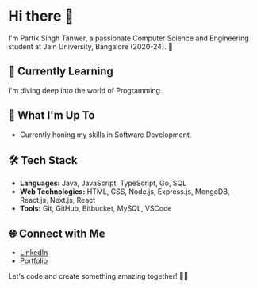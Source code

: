 # Hi there 👋

I'm Partik Singh Tanwer, a passionate Computer Science and Engineering student at Jain University, Bangalore (2020-24). 🚀

## 🌱 Currently Learning
I'm diving deep into the world of Programming.

## 🚀 What I'm Up To
- Currently honing my skills in Software Development.

## 🛠️ Tech Stack
- **Languages:** Java, JavaScript, TypeScript, Go, SQL
- **Web Technologies:** HTML, CSS, Node.js, Express.js, MongoDB, React.js, Next.js, React
- **Tools:** Git, GitHub, Bitbucket, MySQL, VSCode


## 🌐 Connect with Me
- [LinkedIn](https://www.linkedin.com/in/partik-singh-473805206)
- [Portfolio](https://partik-taupe.vercel.app/)

Let's code and create something amazing together! 🚀✨
